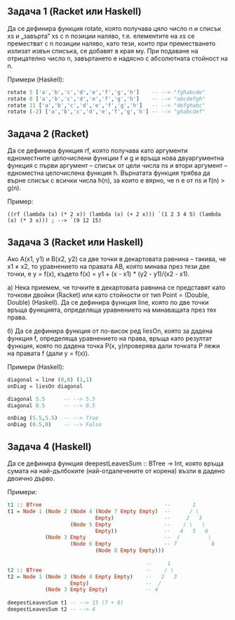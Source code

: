## Задача 1 (Racket или Haskell)
Да се дефинира функция rotate, която получава цяло число n и списък xs и „завърта“ xs с n позиции наляво, т.е. елементите на xs
се преместват с n позиции наляво, като тези, които при преместването излизат извън списъка, се добавят в края му. При подаване на отрицателно число n, 
завъртането е надясно с абсолютната стойност на n.

Примери (Haskell):
```haskell
rotate 5 ['a','b','c','d','e','f','g','h']    -- --> "fghabcde"
rotate 8 ['a','b','c','d','e','f','g','h']    -- --> "abcdefgh"
rotate 11 ['a','b','c','d','e','f','g','h']   -- --> "defghabc"
rotate (-2) ['a','b','c','d','e','f','g','h'] -- --> "ghabcdef"
```
## Задача 2 (Racket)
Да се дефинира функция rf, която получава като аргументи едноместните целочислени функции f и g и връща нова двуаргументна функция с 
първи аргумент – списък от цели числа ns и втори аргумент – едноместна целочислена функция h. Върнатата функция трябва да върне списък с всички 
числа h(n), за които е вярно, че n e от ns и f(n) > g(n).

Пример:
```racket
((rf (lambda (x) (* 2 x)) (lambda (x) (+ 2 x))) `(1 2 3 4 5) (lambda (x) (* 3 x))) ; --> `(9 12 15)
```
## Задача 3 (Racket или Haskell)
Ако A(x1, y1) и B(x2, y2) са две точки в декартовата равнина – такива, че x1 ≠ x2, то уравнението на правата AB, която 
минава през тези две точки, е y = f(x), където f(x) = y1 + (x - x1) * (y2 - y1)/(x2 - x1).

а) Нека приемем, че точките в декартовата равнина се представят като точкови двойки (Racket) или като стойности от тип Point = (Double, Double) (Haskell).
Да се дефинира функция line, която по две точки връща функцията, определяща уравнението на минаващата през тях права.

б) Да се дефинира функция от по-висок ред liesOn, която за дадена функция f, определяща уравнението на права, връща като резултат функция, която по 
дадена точка P(x, y)проверява дали точката P лежи на правата f (дали y = f(x)).

Примери (Haskell):
```haskell
diagonal = line (0,0) (1,1)
onDiag = liesOn diagonal

diagonal 5.5      -- --> 5.5
diagonal 0.5      -- --> 0.5

onDiag (5.5,5.5)  -- --> True
onDiag (0.5,0)    -- --> False
```
## Задача 4 (Haskell)
Да се дефинира функция deepestLeavesSum :: BTree -> Int, която връща сумата на най-дълбоките (най-отдалечените от корена) възли в дадено двоично дърво.

Примери:
```haskell
t1 :: BTree                                       --       1
t1 = Node 1 (Node 2 (Node 4 (Node 7 Empty Empty)  --      / \
                            Empty)                --     2   3
                    (Node 5 Empty                 --    / \   \
                            Empty))               --   4   5   6
            (Node 3 Empty                         --  /         \
                    (Node 6 Empty                 -- 7           8
                            (Node 8 Empty Empty)))
                                                        
                                            --     1
t2 :: BTree                                 --    / \
t2 = Node 1 (Node 2 (Node 4 Empty Empty)    --   2   3
                    Empty)                  --  /
            (Node 3 Empty Empty)            -- 4
            
deepestLeavesSum t1 -- --> 15 (7 + 8)
deepestLeavesSum t2 -- --> 4
```
